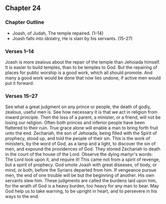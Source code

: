 ## Chapter 24

### Chapter Outline

- Joash, of Judah, The temple repaired. (1–14)
- Joash falls into idolatry, He is slain by his servants. (15–27)

### Verses 1–14

Joash is more zealous about the repair of the temple than Jehoiada himself. It is easier to build temples, than to be temples to God. But the repairing of places for public worship is a good work, which all should promote. And many a good work would be done that now lies undone, if active men would put it forward.

### Verses 15–27

See what a great judgment on any prince or people, the death of godly, zealous, useful men is. See how necessary it is that we act in religion from inward principle. Then the loss of a parent, a minister, or a friend, will not be losing our religion. Often both princes and inferior people have been flattered to their ruin. True grace alone will enable a man to bring forth fruit unto the end. Zechariah, the son of Jehoiada, being filled with the Spirit of prophecy, stood up, and told the people of their sin. This is the work of ministers, by the word of God, as a lamp and a light, to discover the sin of men, and expound the providences of God. They stoned Zechariah to death in the court of the house of the Lord. Observe the dying martyr's words: The Lord look upon it, and require it! This came not from a spirit of revenge, but a spirit of prophecy. God smote Joash with great diseases, of body, or mind, or both, before the Syrians departed from him. If vengeance pursue men, the end of one trouble will be but the beginning of another. His own servants slew him. These judgments are called the burdens laid upon him, for the wrath of God is a heavy burden, too heavy for any man to bear. May God help us to take warning, to be upright in heart, and to persevere in his ways to the end.


